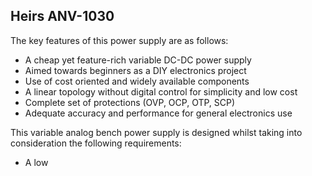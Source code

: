 
## Heirs ANV-1030
The key features of this power supply are as follows:
- A cheap yet feature-rich variable DC-DC power supply
- Aimed towards beginners as a DIY electronics project
- Use of cost oriented and widely available components
- A linear topology without digital control for simplicity and low cost
- Complete set of protections (OVP, OCP, OTP, SCP)
- Adequate accuracy and performance for general electronics use



This variable analog bench power supply is designed whilst taking into consideration the following requirements:
- A low
